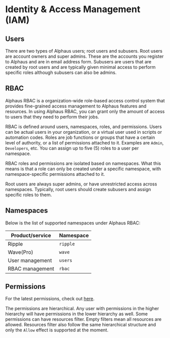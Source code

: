 # Identity & Access Management (IAM)

## Users
There are two types of Alphaus users; root users and subusers. Root users are account owners and super admins. These are the accounts you register to Alphaus and are in email address form. Subusers are users that are created by root users and are typically given minimal access to perform specific roles although subusers can also be admins.

## RBAC
Alphaus RBAC is a organization-wide role-based access control system that provides fine-grained access management to Alphaus features and resources. In using Alphaus RBAC, you can grant only the amount of access to users that they need to perform their jobs.

RBAC is defined around users, namespaces, roles, and permissions. Users can be actual users in your organization, or a virtual user used in scripts or automation codes. Roles are job functions or groups that have a certain level of authority, or a list of permissions attached to it. Examples are `Admin`, `Developers`, etc. You can assign up to five (5) roles to a user per namespace.

RBAC roles and permissions are isolated based on namespaces. What this means is that a role can only be created under a specific namespace, with namespace-specific permissions attached to it.

Root users are always super admins, or have unrestricted access across namespaces. Typically, root users should create subusers and assign specific roles to them.

## Namespaces
Below is the list of supported namespaces under Alphaus RBAC:

| **Product/service** | **Namespace** |
|---|---|
| Ripple | `ripple` |
| Wave(Pro) | `wave` |
| User management | `users` |
| RBAC management | `rbac` |

## Permissions
For the latest permissions, check out [here](https://github.com/mobingi/rbac-permissions).

The permissions are hierarchical. Any user with permissions in the higher hierarchy will have permissions in the lower hierarchy as well. Some permissions can have resources filter. Empty filters mean all resources are allowed. Resources filter also follow the same hierarchical structure and only the `Allow` effect is supported at the moment.
